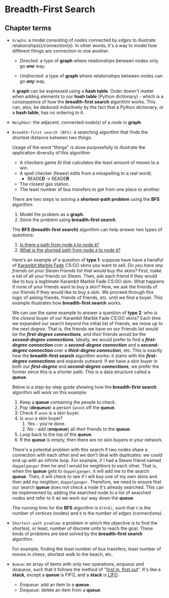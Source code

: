 # Breadth-First Search

## Chapter terms

* `Graphs`: a model consisting of *nodes* connected by *edges* to illustrate relationship(s)/connection(s). In other words, it's a way to model how different things are connection to one another.

  * *Directed*: a type of **graph** where relationships between nodes only go ***one*** way.

  * *Undirected*: a type of **graph** where relationships between nodes can go ***any*** way.

  A **graph** can be expressed using a **hash table**. Order doesn't matter when adding elements to our **hash table** (Python dictionary) - which is a consequence of how the **breadth-first search** algorithm works. This can, also, be deduced inductively by the fact that a Python dictionary, or a **hash table**, has no ordering to it.

* `Neighbor`: the adjacent, connected *node(s)* of a *node* in **graph**.

* `Breadth-first search (BFS)`: a *searching* algorithm that finds the shortest distance between two *things*.

  Usage of the word "things" is done purposefully to illustrate the application diversity of this algorithm:

  * A checkers game AI that calculates the least amount of moves to a win.
  * A spell checker (fewest edits from a misspelling to a real word).
    * READE**D** -> READE**R**
  * The closest gas station.
  * The least number of bus transfers to get from one place to another.

  There are two steps to solving a **shortest-path problem** using the **BFS** algorithm:

  1. Model the problem as a **graph**.
  2. Solve the problem using **breadth-first search**.

  The **BFS (breadth-first search)** algorithm can help answer two types of questions:

  1. [Is there a path from node `A` to node `B`?](https://en.wikipedia.org/wiki/Six_Degrees_of_Kevin_Bacon)
  2. [What is the shorted path from node `A` to node `B`?](https://en.wikipedia.org/wiki/Shortest_path_problem)

  Here's an example of a question of **type 1**: suppose have have a handful of [Karambit Marble Fade](https://csgostash.com/skin/549/Karambit-Marble-Fade) CS:GO skins you want to sell. *Do you have any friends on your Steam Friends list that would buy the skins?* First, make a list of all your friends on Steam. Then, ask each friend if they would like to buy a legitimate Karambit Marble Fade CS:GO skin. What happens if none of your friends want to buy a skin? Now, we ask the friends of our friends if they would like to buy a skin. We proceed through this logic of asking friends, friends of friends, etc. until we find a buyer. This example illustrates how **breadth-first search** works.

  We can use the same example to answer a question of **type 2**: who is the *closest* buyer of our Karambit Marble Fade CS:GO skins? Each time we expanded our search beyond the initial list of friends, we move up to the next *degree*. That is, the friends we have on our Friends list would be the ***first-degree connections***, and *their* friends would be the ***second-degree connections***. Ideally, we would prefer to find a ***first-degree connection*** over a ***second-degree connection*** and a ***second-degree connection*** over a ***third-degree connection***, etc. This is exactly how the **breadth-first search** algorithm works: it starts with the ***first-degree connections*** and expands outward. If we have a skin buyer in both our ***first-degree*** and ***second-degree connections***, we prefer the former since this is a shorter path. This is a data structure called a **queue**.

  Below is a step-by-step guide showing how the **breadth-first search** algorithm will work on this example:

  1. Keep a **queue** containing the people to check.
  2. Pop (**dequeue**) a person (`anon`) off the **queue**.
  3. Check if `anon` is a skin buyer.
  4. Is `anon` a skin buyer?
      1. Yes - you're done.
      2. No - add (**enqueue**) all *their* friends to the **queue**.
  5. Loop back to the top of the **queue**.
  6. If the **queue** is empty, then there are no skin buyers in your network.

  There's a potential problem with this search if two nodes share a connection with each other and we don't deal with duplicates: we could end up with an infinite loop. For example, if I had a Steam friend named `doppelganger` then he and I would be neighbors to each other. That is, when the **queue** gets to `doppelganger`, it will add me to the search **queue**. Then, it will check to see if I will buy one of my own skins and then add my neighbor, `doppelganger`. Therefore, we need to ensure that our search **queue** does not check a node it's already searched. This can be implemented by adding the searched node to a list of searched nodes and refer to it as we work our way down the **queue**.

  The running time for the **BFS** algorithm is `O(V+E)`, such that `V` is the number of *vertices* (nodes) and `E` is the number of *edges* (connections).

* `Shortest-path problem`: a problem in which the objective is to find the shortest, or least, number of discrete units to reach the goal. These kinds of problems are best solved by the **breadth-first search** algorithm.

  For example, finding the least number of bus transfers, least number of moves in chess, shortest walk to the beach, etc.

* `Queue`: an array of items with only two operations, *enqueue* and *dequeue*, such that it follows the method of "[first in, first out](https://en.wikipedia.org/wiki/FIFO_(computing_and_electronics))". It's like a **stack**, except a **queue** is FIFO, and a **stack** is [LIFO](https://en.wikipedia.org/wiki/Stack_(abstract_data_type)).

  * *Enqueue*: add an item to a **queue**.
  * *Dequeue*: delete an item from a **queue**.
